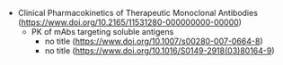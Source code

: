- Clinical Pharmacokinetics of Therapeutic Monoclonal Antibodies (https://www.doi.org/10.2165/11531280-000000000-00000)
  - PK of mAbs targeting soluble antigens
    - no title (https://www.doi.org/10.1007/s00280-007-0664-8)
    - no title (https://www.doi.org/10.1016/S0149-2918(03)80164-9)
